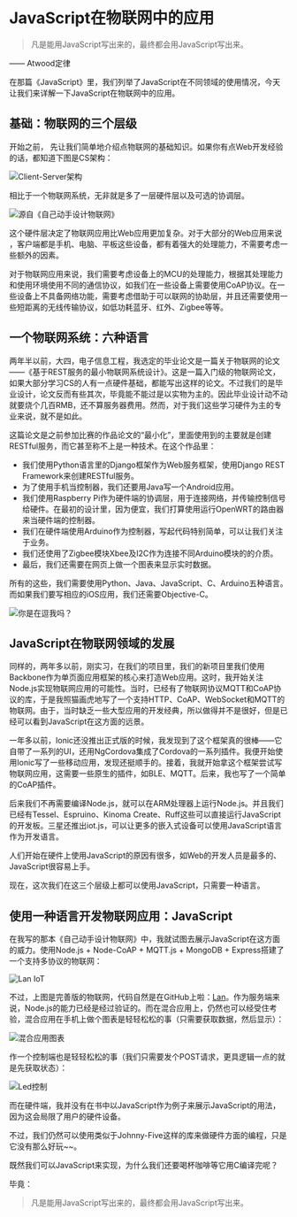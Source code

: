 JavaScript在物联网中的应用
===

> 凡是能用JavaScript写出来的，最终都会用JavaScript写出来。

 —— Atwood定律
 
  在那篇《JavaScript》里，我们列举了JavaScript在不同领域的使用情况，今天让我们来详解一下JavaScript在物联网中的应用。
 
基础：物联网的三个层级
---
 
开始之前， 先让我们简单地介绍点物联网的基础知识。如果你有点Web开发经验的话，都知道下图是CS架构：

![Client-Server架构](cs.png)

相比于一个物联网系统，无非就是多了一层硬件层以及可选的协调层。

![源自《自己动手设计物联网》](struct-action.png)

这个硬件层决定了物联网应用比Web应用更加复杂。对于大部分的Web应用来说 ，客户端都是手机、电脑、平板这些设备，都有着强大的处理能力，不需要考虑一些额外的因素。

 对于物联网应用来说，我们需要考虑设备上的MCU的处理能力，根据其处理能力和使用环境使用不同的通信协议，如我们在一些设备上需要使用CoAP协议。在一些设备上不具备网络功能，需要考虑借助于可以联网的协助层，并且还需要使用一些短距离的无线传输协议，如低功耗蓝牙、红外、Zigbee等等。


一个物联网系统：六种语言
---
 
两年半以前，大四，电子信息工程，我选定的毕业论文是一篇关于物联网的论文——《基于REST服务的最小物联网系统设计》。这是一篇入门级的物联网论文，如果大部分学习CS的人有一点硬件基础，都能写出这样的论文。不过我们的是毕业设计，论文反而有些其次，毕竟能不能过是以实物为主的。因此毕业设计动不动就要烧个几百RMB，还不算服务器费用。然而，对于我们这些学习硬件为主的专业来说，就不是如此。

这篇论文是之前参加比赛的作品论文的“最小化”，里面使用到的主要就是创建RESTful服务，而它甚至称不上是一种技术。在这个作品里：

 - 我们使用Python语言里的Django框架作为Web服务框架，使用Django REST Framework来创建RESTful服务。
 - 为了使用手机当控制器，我们还要用Java写一个Android应用。
 - 我们使用Raspberry Pi作为硬件端的协调层，用于连接网络，并传输控制信号给硬件。在最初的设计里，因为便宜，我们打算使用运行OpenWRT的路由器来当硬件端的控制器。
 - 我们在硬件端使用Arduino作为控制器，写起代码特别简单，可以让我们关注于业务。
 - 我们还使用了Zigbee模块Xbee及I2C作为连接不同Arduino模块的的介质。
 - 最后，我们还需要在网页上做一个图表来显示实时数据。

所有的这些，我们需要使用Python、Java、JavaScript、C、Arduino五种语言。而如果我们要写相应的iOS应用，我们还需要Objective-C。
 
![你是在逗我吗？](images.png)

JavaScript在物联网领域的发展
--- 

同样的，两年多以前，刚实习，在我们的项目里，我们的新项目里我们使用Backbone作为单页面应用框架的核心来打造Web应用。这时，我开始关注Node.js实现物联网应用的可能性。当时，已经有了物联网协议MQTT和CoAP协议的库，于是我照猫画虎地写了一个支持HTTP、CoAP、WebSocket和MQTT的物联网。由于，当时缺乏一些大型应用的开发经典，所以做得并不是很好，但是已经可以看到JavaScript在这方面的远景。

一年多以前，Ionic还没推出正式版的时候，我发现到了这个框架真的很棒——它自带了一系列的UI，还用NgCordova集成了Cordova的一系列插件。我便开始使用Ionic写了一些移动应用，发现还挺顺手的。接着，我就开始拿这个框架尝试写物联网应用，这需要一些原生的插件，如BLE、MQTT。后来，我也写了一个简单的CoAP插件。

后来我们不再需要编译Node.js，就可以在ARM处理器上运行Node.js。并且我们已经有Tessel、Espruino、Kinoma Create、Ruff这些可以直接运行JavaScript的开发板。三星还推出iot.js，可以让更多的嵌入式设备可以使用JavaScript语言作为开发语言。

人们开始在硬件上使用JavaScript的原因有很多，如Web的开发人员是最多的、JavaScript很容易上手。

现在，这次我们在这三个层级上都可以使用JavaScript，只需要一种语言。

使用一种语言开发物联网应用：JavaScript
---
 
在我写的那本《自己动手设计物联网》中，我就试图去展示JavaScript在这方面的威力。使用Node.js + Node-CoAP + MQTT.js + MongoDB + Express搭建了一个支持多协议的物联网：

![Lan IoT](iot.jpg)

不过，上图是完善版的物联网，代码自然是在GitHub上啦：[Lan](https://github.com/phodal/lan)。作为服务端来说，Node.js的能力已经是经过验证的。而在混合应用上，仍然也可以经受住考验，混合应用在手机上做个图表是轻轻松松的事（只需要获取数据，然后显示）：

![混合应用图表](ios-charts.png)

作一个控制端也是轻轻松松的事（我们只需要发个POST请求，更具逻辑一点的就是先获取状态）：

![Led控制](led-control.png)

而在硬件端，我并没有在书中以JavaScript作为例子来展示JavaScript的用法，因为这会局限了用户的硬件设备。

不过，我们仍然可以使用类似于Johnny-Five这样的库来做硬件方面的编程，只是它没有那么好玩~~。


既然我们可以JavaScript来实现，为什么我们还要喝杯咖啡等它用C编译完呢？

毕竟： 
 
 > 凡是能用JavaScript写出来的，最终都会用JavaScript写出来。
